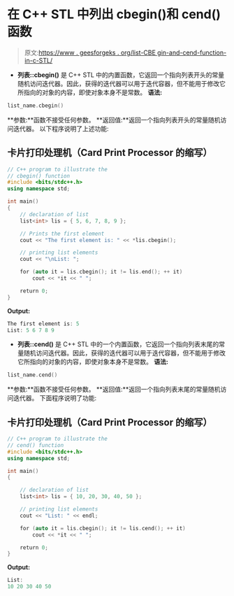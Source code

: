 # 在 C++ STL 中列出 cbegin()和 cend()函数

> 原文:[https://www . geesforgeks . org/list-CBE gin-and-cend-function-in-c-STL/](https://www.geeksforgeeks.org/list-cbegin-and-cend-function-in-c-stl/)

*   **列表::cbegin()** 是 C++ STL 中的内置函数，它返回一个指向列表开头的常量随机访问迭代器。因此，获得的迭代器可以用于迭代容器，但不能用于修改它所指向的对象的内容，即使对象本身不是常数。
    **语法:**

```cpp
list_name.cbegin()
```

**参数:**函数不接受任何参数。
**返回值:**返回一个指向列表开头的常量随机访问迭代器。
以下程序说明了上述功能:

## 卡片打印处理机（Card Print Processor 的缩写）

```cpp
// C++ program to illustrate the
// cbegin() function
#include <bits/stdc++.h>
using namespace std;

int main()
{
    // declaration of list
    list<int> lis = { 5, 6, 7, 8, 9 };

    // Prints the first element
    cout << "The first element is: " << *lis.cbegin();

    // printing list elements
    cout << "\nList: ";

    for (auto it = lis.cbegin(); it != lis.end(); ++ it)
        cout << *it << " ";

    return 0;
}
```

**Output:** 

```cpp
The first element is: 5
List: 5 6 7 8 9
```

*   **列表::cend()** 是 C++ STL 中的一个内置函数，它返回一个指向列表末尾的常量随机访问迭代器。因此，获得的迭代器可以用于迭代容器，但不能用于修改它所指向的对象的内容，即使对象本身不是常数。
    **语法:**

```cpp
list_name.cend()
```

**参数:**函数不接受任何参数。
**返回值:**返回一个指向列表末尾的常量随机访问迭代器。
下面程序说明了功能:

## 卡片打印处理机（Card Print Processor 的缩写）

```cpp
// C++ program to illustrate the
// cend() function
#include <bits/stdc++.h>
using namespace std;

int main()
{

    // declaration of list
    list<int> lis = { 10, 20, 30, 40, 50 };

    // printing list elements
    cout << "List: " << endl;

    for (auto it = lis.cbegin(); it != lis.cend(); ++ it)
        cout << *it << " ";

    return 0;
}
```

**Output:** 

```cpp
List: 
10 20 30 40 50
```